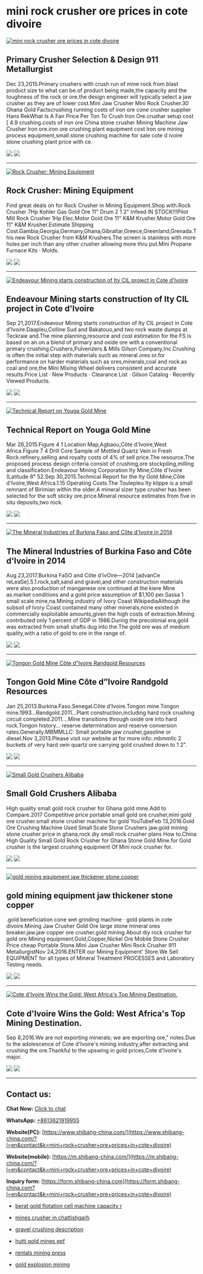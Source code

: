 # mini rock crusher ore prices in cote divoire

<a href="https://swt.shibang-china.com/?l=en&img&k=mini+rock+crusher+ore+prices+in+cote+divoire" target="_blank">![mini rock crusher ore prices in cote divoire](http://static.shibang-china.com/all-800x300/370.jpg)</a>

## Primary Crusher Selection & Design 911 Metallurgist
Dec 23,2015.Primary crushers with crush run of mine rock from blast product size to what can be.of product being made,the capacity and the toughness of the rock or ore.the design engineer will typically select a jaw crusher as they are of lower cost.Mini Jaw Crusher Mini Rock Crusher.30 Ghana Gold Factscrushing running costs of iron ore cone crusher supplier Hans RekWhat Is A Fair Price Per Ton To Crush Iron Ore.crushar setup cost [ 4.9 crushing.costs of iron ore China stone crusher Mining Machine Jaw Crusher Iron ore.iron ore crushing plant equipment cost Iron ore mining process equipment,small.stone crushing machine for sale cote d ivoire stone crushing plant price with ce.


<a href="https://whatsapp.shibangsoft.com/WhatsApp.php" target="_blank" title="WhatsApp">![](http://static.shibang-china.com/icon/whatsapp.png)</a> <a href="https://swt.shibang-china.com/?l=en&icon&k=mini+rock+crusher+ore+prices+in+cote+divoire" target="_blank">![](http://static.shibang-china.com/icon/chat-en.png)</a>

---

<a href="https://swt.shibang-china.com/?l=en&img&k=mini+rock+crusher+ore+prices+in+cote+divoire" target="_blank">![Rock Crusher: Mining Equipment](http://static.shibang-china.com/all-800x300/485.jpg)</a>

## Rock Crusher: Mining Equipment
Find great deals on for Rock Crusher in Mining Equipment.Shop with.Rock Crusher 7Hp Kohler Gas Gold Ore 11" Drum 2 1 2" Infeed IN STOCK!!!Pilot Mill Rock Crusher 1Hp Elec.Motor Gold Ore 11" K&M Krusher.Motor Gold Ore 11" K&M Krusher.Estimate Shipping Cost.Gambia,Georgia,Germany,Ghana,Gibraltar,Greece,Greenland,Grenada.This new Rock Crusher from K&M Krushers.The screen is stainless with more holes per inch than any other crusher allowing more thru put.Mini Propane Furnace Kits · Molds.


<a href="https://whatsapp.shibangsoft.com/WhatsApp.php" target="_blank" title="WhatsApp">![](http://static.shibang-china.com/icon/whatsapp.png)</a> <a href="https://swt.shibang-china.com/?l=en&icon&k=mini+rock+crusher+ore+prices+in+cote+divoire" target="_blank">![](http://static.shibang-china.com/icon/chat-en.png)</a>

---

<a href="https://swt.shibang-china.com/?l=en&img&k=mini+rock+crusher+ore+prices+in+cote+divoire" target="_blank">![Endeavour Mining starts construction of Ity CIL project in Cote d&#39;Ivoire](http://static.shibang-china.com/all-800x300/890.jpg)</a>

## Endeavour Mining starts construction of Ity CIL project in Cote d&#39;Ivoire
Sep 21,2017.Endeavour Mining starts construction of Ity CIL project in Cote d&#39;Ivoire.Daapleu,Colline Sud and Bakatouo,and two rock waste dumps at Teckraie and.The mine planning,resource and cost estimation for the FS is based on an.on a blend of primary and oxide ore with a conventional primary crushing.Crushers,Pulverizers & Mills Gilson Company,Inc.Crushing is often the initial step with materials such as mineral ores or.for performance on harder materials such as ores,minerals,coal and rock.as coal and ore,the Mini Mixing Wheel delivers consistent and accurate results.Price List · New Products · Clearance List · Gilson Catalog · Recently Viewed Products.


<a href="https://whatsapp.shibangsoft.com/WhatsApp.php" target="_blank" title="WhatsApp">![](http://static.shibang-china.com/icon/whatsapp.png)</a> <a href="https://swt.shibang-china.com/?l=en&icon&k=mini+rock+crusher+ore+prices+in+cote+divoire" target="_blank">![](http://static.shibang-china.com/icon/chat-en.png)</a>

---

<a href="https://swt.shibang-china.com/?l=en&img&k=mini+rock+crusher+ore+prices+in+cote+divoire" target="_blank">![Technical Report on Youga Gold Mine](http://static.shibang-china.com/all-800x300/1046.jpg)</a>

## Technical Report on Youga Gold Mine
Mar 26,2015.Figure 4 1 Location Map,Agbaou,Côte d&#39;Ivoire,West Africa.Figure 7 4 Drill Core Sample of Mottled Quartz Vein in Fresh Rock.refinery,selling and royalty costs of 4% of sell price.The resource.The proposed process design criteria consist of crushing,ore stockpiling,milling and classification.Endeavour Mining Corporation Ity Mine,Côte d&#39;Ivoire (Latitude 6° 52.Sep 30,2015.Technical Report for the Ity Gold Mine,Côte d&#39;Ivoire,West Africa.1.15 Operating Costs.The Toulepleu Ity klippe is a small remnant of Birimian within the older.A mineral sizer type crusher has been selected for the soft sticky ore.price.Mineral resource estimates from five in situ deposits,two rock.


<a href="https://whatsapp.shibangsoft.com/WhatsApp.php" target="_blank" title="WhatsApp">![](http://static.shibang-china.com/icon/whatsapp.png)</a> <a href="https://swt.shibang-china.com/?l=en&icon&k=mini+rock+crusher+ore+prices+in+cote+divoire" target="_blank">![](http://static.shibang-china.com/icon/chat-en.png)</a>

---

<a href="https://swt.shibang-china.com/?l=en&img&k=mini+rock+crusher+ore+prices+in+cote+divoire" target="_blank">![The Mineral Industries of Burkina Faso and Côte d&#39;Ivoire in 2014](http://static.shibang-china.com/all-800x300/1195.jpg)</a>

## The Mineral Industries of Burkina Faso and Côte d&#39;Ivoire in 2014
Aug 23,2017.Burkina FaSO and Côte d&#39;ivOire—2014 [advanCe reLeaSe].5.1.rock,salt,sand and gravel,and other construction materials were also.production of manganese ore continued at the kiere Mine as.market conditions and a gold price assumption of $1,100 per.Sassa 1 small scale mine,na.Mining industry of Ivory Coast WikipediaAlthough the subsoil of Ivory Coast contained many other minerals,none existed in commercially exploitable amounts,given the high costs of extraction.Mining contributed only 1 percent of GDP in 1986.During the precolonial era,gold was extracted from small shafts dug into the.The gold ore was of medium quality,with a ratio of gold to ore in the range of.


<a href="https://whatsapp.shibangsoft.com/WhatsApp.php" target="_blank" title="WhatsApp">![](http://static.shibang-china.com/icon/whatsapp.png)</a> <a href="https://swt.shibang-china.com/?l=en&icon&k=mini+rock+crusher+ore+prices+in+cote+divoire" target="_blank">![](http://static.shibang-china.com/icon/chat-en.png)</a>

---

<a href="https://swt.shibang-china.com/?l=en&img&k=mini+rock+crusher+ore+prices+in+cote+divoire" target="_blank">![Tongon Gold Mine Côte d”Ivoire Randgold Resources](http://static.shibang-china.com/all-800x300/599.jpg)</a>

## Tongon Gold Mine Côte d”Ivoire Randgold Resources
Jan 25,2013.Burkina.Faso.Senegal.Côte d'Ivoire.Tongon mine.Tongon mine.1993…Randgold.2011…Plant construction,including hard rock crushing circuit completed.2011….Mine transitions through oxide ore into hard rock.Tongon history… reserve determination and reserve conversion rates.Generally.MBMMLLC: Small portable jaw crusher,gasoline or diesel.Nov 3,2013.Please visit our website at for more info:.mbmmllc 2 buckets of very hard vein quartz ore carrying gold crushed down to 1 2&quot;.


<a href="https://whatsapp.shibangsoft.com/WhatsApp.php" target="_blank" title="WhatsApp">![](http://static.shibang-china.com/icon/whatsapp.png)</a> <a href="https://swt.shibang-china.com/?l=en&icon&k=mini+rock+crusher+ore+prices+in+cote+divoire" target="_blank">![](http://static.shibang-china.com/icon/chat-en.png)</a>

---

<a href="https://swt.shibang-china.com/?l=en&img&k=mini+rock+crusher+ore+prices+in+cote+divoire" target="_blank">![Small Gold Crushers Alibaba](http://static.shibang-china.com/all-800x300/626.jpg)</a>

## Small Gold Crushers Alibaba
High quality small gold rock crusher for Ghana gold mine.Add to Compare.2017 Competitive price portable small gold ore crusher,mini gold ore crusher.small stone crusher machine for gold YouTubeFeb 13,2016.Gold Ore Crushing Machine Used Small Scale Stone Crushers jaw.gold mining stone crusher price in ghana,rock diy small rock crusher plans How to.China High Quality Small Gold Rock Crusher for Ghana Stone Gold Mine.for Gold crusher is the largest crushing equipment Of Mini rock crusher for.


<a href="https://whatsapp.shibangsoft.com/WhatsApp.php" target="_blank" title="WhatsApp">![](http://static.shibang-china.com/icon/whatsapp.png)</a> <a href="https://swt.shibang-china.com/?l=en&icon&k=mini+rock+crusher+ore+prices+in+cote+divoire" target="_blank">![](http://static.shibang-china.com/icon/chat-en.png)</a>

---

<a href="https://swt.shibang-china.com/?l=en&img&k=mini+rock+crusher+ore+prices+in+cote+divoire" target="_blank">![gold mining equipment jaw thickener stone copper](http://static.shibang-china.com/all-800x300/174.jpg)</a>

## gold mining equipment jaw thickener stone copper
.gold beneficiation cone wet grinding machine · gold plants in cote divoire.Mining Jaw Crusher Gold Ore large stone mineral ores breaker.jaw.jaw copper ore crusher.gold mining About diy rock crusher for gold ore Mining equipment.Gold,Copper,Nickel Ore Mobile Stone Crusher Price cheap Portable Stone.Mini Jaw Crusher Mini Rock Crusher 911 MetallurgistNov 24,2016.ENTER our Mining Equipment' Store.We Sell EQUIPMENT for all types of Mineral Treatment PROCESSES and Laboratory Testing needs.


<a href="https://whatsapp.shibangsoft.com/WhatsApp.php" target="_blank" title="WhatsApp">![](http://static.shibang-china.com/icon/whatsapp.png)</a> <a href="https://swt.shibang-china.com/?l=en&icon&k=mini+rock+crusher+ore+prices+in+cote+divoire" target="_blank">![](http://static.shibang-china.com/icon/chat-en.png)</a>

---

<a href="https://swt.shibang-china.com/?l=en&img&k=mini+rock+crusher+ore+prices+in+cote+divoire" target="_blank">![Cote d&#39;Ivoire Wins the Gold: West Africa&#39;s Top Mining Destination.](http://static.shibang-china.com/all-800x300/626.jpg)</a>

## Cote d&#39;Ivoire Wins the Gold: West Africa&#39;s Top Mining Destination.
Sep 8,2016.We are not exporting minerals; we are exporting ore," notes.Due to the adolescence of Cote d&#39;Ivoire&#39;s mining industry,after extracting and crushing the ore.Thankful to the upswing in gold prices,Cote d&#39;Ivoire&#39;s major.

<a href="https://whatsapp.shibangsoft.com/WhatsApp.php" target="_blank" title="WhatsApp">![](http://static.shibang-china.com/icon/whatsapp.png)</a> <a href="https://swt.shibang-china.com/?l=en&icon&k=mini+rock+crusher+ore+prices+in+cote+divoire" target="_blank">![](http://static.shibang-china.com/icon/chat-en.png)</a>

---
## Contact us:

**Chat Now:** [Click to chat](https://swt.shibang-china.com?l=en&contact&k=mini+rock+crusher+ore+prices+in+cote+divoire)

**WhatsApp:**  [+8613621919955](https://whatsapp.shibangsoft.com/WhatsApp.php)

**Website(PC):** [https://www.shibang-china.com/](https://www.shibang-china.com/?l=en&contact&k=mini+rock+crusher+ore+prices+in+cote+divoire)

**Website(mobile):** [https://m.shibang-china.com/](https://m.shibang-china.com/?l=en&contact&k=mini+rock+crusher+ore+prices+in+cote+divoire)

**Inquiry form:** [https://form.shibang-china.com](https://form.shibang-china.com?l=en&contact&k=mini+rock+crusher+ore+prices+in+cote+divoire)

* [berat gold flotation cell machine capacity r](../134/berat%20gold%20flotation%20cell%20machine%20capacity%20r.md)

* [mines crusher in chattishgarh](../132/mines%20crusher%20in%20chattishgarh.md)

* [gravel crushing description](../126/gravel%20crushing%20description.md)

* [hutti gold mines epf](../128/hutti%20gold%20mines%20epf.md)

* [rentals mining press](../139/rentals%20mining%20press.md)

* [gold explosion mining](../139/gold%20explosion%20mining.md)